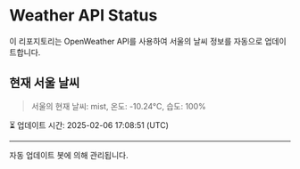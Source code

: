 
# Weather API Status

이 리포지토리는 OpenWeather API를 사용하여 서울의 날씨 정보를 자동으로 업데이트합니다.

## 현재 서울 날씨
> 서울의 현재 날씨: mist, 온도: -10.24°C, 습도: 100%

⏳ 업데이트 시간: 2025-02-06 17:08:51 (UTC)

---
자동 업데이트 봇에 의해 관리됩니다.
